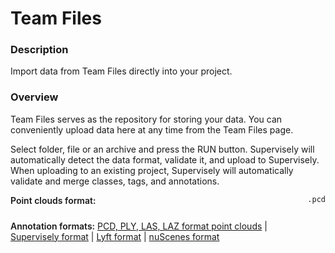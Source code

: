 # Team Files

### Description

Import data from Team Files directly into your project.

### Overview

Team Files serves as the repository for storing your data. You can conveniently upload data here at any time from the Team Files page.

Select folder, file or an archive and press the RUN button. Supervisely will automatically detect the data format, validate it, and upload to Supervisely.
When uploading to an existing project, Supervisely will automatically validate and merge classes, tags, and annotations.

<div style="display: grid; grid-template-columns: auto 1fr; grid-column-gap: 5px; grid-row-gap: 10px; grid-auto-rows: auto;">
  <b style="font-weight: 600; flex: none;" class="mr5">Point clouds format:</b>
  <span><code>.pcd</code></span>

<b style="font-weight: 600; flex: none;" class="mr5">Annotation formats:</b>
<span>
<a href="https://docs.supervisely.com/import-and-export/import/supported-formats-pointcloud-episodes/point_clouds_episodes" data-modal-href="https://raw.githubusercontent.com/supervisely-ecosystem/import-wizard-docs/master/converter_docs/point_cloud_episodes/point_cloud_episodes.md" data-key="sly-open-modal" data-modal-event="open-md-modal" >PCD, PLY, LAS, LAZ format point clouds</a><span> | </span>
<a href="https://docs.supervisely.com/import-and-export/import/supported-formats-pointcloud-episodes/supervisely" data-modal-href="https://raw.githubusercontent.com/supervisely-ecosystem/import-wizard-docs/master/converter_docs/point_cloud_episodes/supervisely.md" data-key="sly-open-modal" data-modal-event="open-md-modal" >Supervisely format</a><span> | </span>
<a href="https://docs.supervisely.com/import-and-export/import/supported-formats-pointcloud-episodes/lyft" data-modal-href="https://raw.githubusercontent.com/supervisely-ecosystem/import-wizard-docs/master/converter_docs/point_cloud_episodes/lyft.md" data-key="sly-open-modal" data-modal-event="open-md-modal" >Lyft format</a><span> | </span>
<a href="https://docs.supervisely.com/import-and-export/import/supported-formats-pointcloud-episodes/nuscenes" data-modal-href="https://raw.githubusercontent.com/supervisely-ecosystem/import-wizard-docs/master/converter_docs/point_cloud_episodes/nuscenes.md" data-key="sly-open-modal" data-modal-event="open-md-modal" >nuScenes format</a>
</span>

</div>
